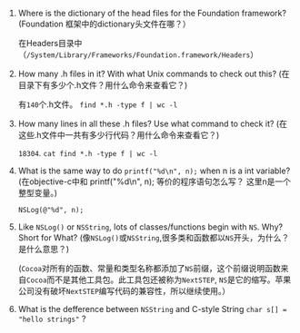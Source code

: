 1. Where is the dictionary of the head files for the Foundation framework?
    (Foundation 框架中的dictionary头文件在哪？）

    在Headers目录中（`/System/Library/Frameworks/Foundation.framework/Headers`）

2. How many .h files in it? With what Unix commands to check out this?
    (在目录下有多少个.h文件？用什么命令来查看它？)

    有`140`个.h文件。 `find *.h -type f | wc -l`


3. How many lines in all these .h files? Use what command to check it?
    (在这些.h文件中一共有多少行代码？用什么命令来查看它？)

    `18304`. `cat find *.h -type f | wc -l`


4. What is the same way to do `printf("%d\n", n);` when n is a int variable?
    (在objective-c中和 printf("%d\n", n); 等价的程序语句怎么写？ 这里n是一个整型变量。)

    `NSLog(@"%d", n);`

5. Like `NSLog()` or `NSString`, lots of classes/functions begin with `NS`. Why? Short for What? (像`NSLog()`或`NSString`,很多类和函数都以`NS`开头，为什么？是什么意思？)

    (`Cocoa`对所有的函数、常量和类型名称都添加了`NS`前缀，这个前缀说明函数来自`Cocoa`而不是其他工具包。此工具包还被称为`NextSTEP`, `NS`是它的缩写。苹果公司没有破坏`NextSTEP`编写代码的兼容性，所以继续使用。）


6. What is the defference between `NSString` and C-style String `char s[] = "hello strings"` ?
